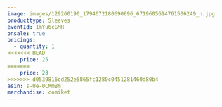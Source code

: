 ```yaml
---
image: images/129260190_1794672180690696_6719605614761506249_n.jpg
producttype: Sleeves
eventId: 1mYu6cGMR
onsale: true
pricings:
  - quantity: 1
<<<<<<< HEAD
    price: 25
=======
    price: 23
>>>>>>> d0539816cd252e5865fc1280c0451281460d80b4
asin: s-Ue-0CMmBm
merchandise: comiket
---
```

